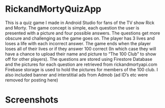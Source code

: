 # RickandMortyQuizApp
This is a quiz game I made in Android Studio for fans of the TV show Rick and Morty. 
The game concept is simple, each question the user is presented with a picture and four possible answers. The questions get more obscure and challenging as the game goes on. The player has 3 lives and loses a life with each incorrect answer. The game ends when the player loses all of their lives or if they answer 100 correct (In which case they will have a chance to upload their name and picture to “The 100 Club” to show off for other players).
The questions are stored using Firestore Database and the pictures for each question are retrieved from rickandmortyapi.com
Firebase storage is used to hold the pictures for members of the 100 club.
I also included banner and interstitial ads from Admob (ad ID’s etc were removed for posting here)

# Screenshots
